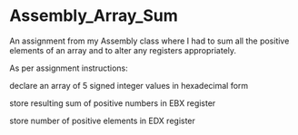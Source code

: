 # Assembly_Array_Sum
An assignment from my Assembly class where I had to sum all the positive elements of an array and to alter any registers appropriately.


As per assignment instructions:

declare an array of 5 signed integer values in hexadecimal form

store resulting sum of positive numbers in EBX register

store number of positive elements in EDX register
